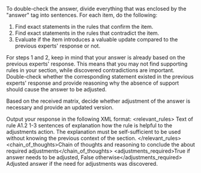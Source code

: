 To double-check the answer, divide everything that was enclosed by the "answer" tag into sentences. For each item, do the following:
1. Find exact statements in the rules that confirm the item.
2. Find exact statements in the rules that contradict the item.
3. Evaluate if the item introduces a valuable update compared to the previous experts' response or not.

For steps 1 and 2, keep in mind that your answer is already based on the previous experts' response. This means that you may not find supporting rules in your section, while discovered contradictions are important. Double-check whether the corresponding statement existed in the previous experts' response and provide reasoning why the absence of support should cause the answer to be adjusted.

Based on the received matrix, decide whether adjustment of the answer is necessary and provide an updated version.

Output your response in the following XML format:
<brainstorm>
  <relevant_rules>
    <!-- The list of the rules items that are relevant to the adjustments action. It must be combined with the list from the previous step. -->
    <rule section="section filename" id="A1.2">
        <content>Text of rule A1.2</content>
        <explanation>1-3 sentences of explanation how the rule is helpful to the adjustments action. The explanation must be self-sufficient to be used without knowing the previous context of the section.</explanation>
    </rule>
  </relevant_rules>
  <chain_of_thoughts>Chain of thoughts and reasoning to conclude the about required adjustments</chain_of_thoughts>
  <adjustments_required>True if answer needs to be adjusted, False otherwise</adjustments_required>
  <answer>Adjusted answer if the need for adjustments was discovered.</answer>
</brainstorm>